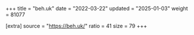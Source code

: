 +++
title = "beh.uk"
date = "2022-03-22"
updated = "2025-01-03"
weight = 81077

[extra]
source = "https://beh.uk/"
ratio = 41
size = 79
+++
